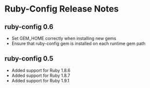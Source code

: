 # Ruby-Config Release Notes

## ruby-config 0.6
* Set GEM_HOME correctly when installing new gems 
* Ensure that ruby-config gem is installed on each runtime gem path

## ruby-config 0.5
* Added support for Ruby 1.8.6
* Added support for Ruby 1.8.7
* Added support for Ruby 1.9.1